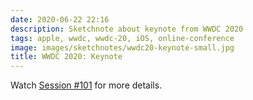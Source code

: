 ```yaml
---
date: 2020-06-22 22:16
description: Sketchnote about keynote from WWDC 2020
tags: apple, wwdc, wwdc-20, iOS, online-conference
image: images/sketchnotes/wwdc20-keynote-small.jpg
title: WWDC 2020: Keynote
---
```


Watch [Session #101](https://developer.apple.com/videos/play/wwdc2020/101/) for more details.

